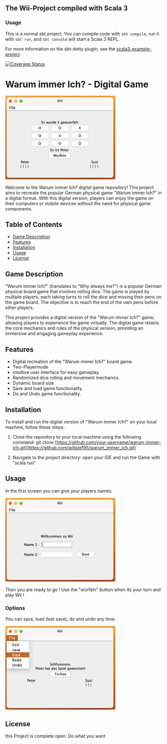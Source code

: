 ## The Wii-Project compiled with Scala 3

### Usage

This is a normal sbt project. You can compile code with `sbt compile`, run it with `sbt run`, and `sbt console` will start a Scala 3 REPL.

For more information on the sbt-dotty plugin, see the
[scala3-example-project](https://github.com/scala/scala3-example-project/blob/main/README.md).


[![Coverage Status](https://coveralls.io/repos/github/willstef95/warum_immer_ich/badge.svg?branch=master)](https://coveralls.io/github/willstef95/warum_immer_ich?branch=master)


# Warum immer Ich? - Digital Game

<img src="game-play2.png" alt="game-play2" width="350"/>

Welcome to the Warum immer Ich? digital game repository! This project aims to recreate the popular German physical game "Warum immer Ich?" in a digital format. With this digital version, players can enjoy the game on their computers or mobile devices without the need for physical game components.

## Table of Contents
- [Game Description](#game-description)
- [Features](#features)
- [Installation](#installation)
- [Usage](#usage)
- [License](#license)

## Game Description
"Warum immer Ich?" (translates to "Why always me?") is a popular German physical board game that involves rolling dice. The game is played by multiple players, each taking turns to roll the dice and moving their pens on the game board. The objective is to reach the end of the own pens before other players.

This project provides a digital version of the "Warum immer Ich?" game, allowing players to experience the game virtually. The digital game retains the core mechanics and rules of the physical version, providing an immersive and engaging gameplay experience.

## Features
- Digital recreation of the "Warum immer Ich?" board game.
- Two-Playermode 
- Intuitive user interface for easy gameplay.
- Randomized dice rolling and movement mechanics.
- Dynamic board size
- Save and load game functionality.
- Do and Undo game functionality.

## Installation
To install and run the digital version of "Warum immer Ich?" on your local machine, follow these steps:

1. Clone the repository to your local machine using the following command:
git clone [https://github.com/your-username/warum-immer-ich.git](https://github.com/willstef95/warum_immer_ich.git)

2. Navigate to the project directory:
open your IDE and run the Game with "scala run"

## Usage
In the first screen you can give your players names.

<img src="game-welcome.png" alt="game-play2" width="350"/>

Then you are ready to go !
Use the "würfeln" button when its your turn and play Wii !

### Options 
You can save, load (last save), do and undo any time.

<img src="game-options.png" alt="game-play2" width="350"/>

## License
this Project is complete open. Do what you want


